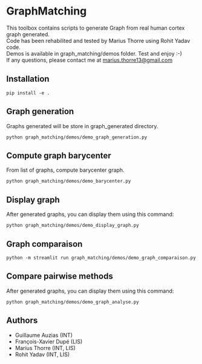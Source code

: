 # GraphMatching

This toolbox contains scripts to generate Graph from real human cortex graph generated. <br>
Code has been rehabilited and tested by Marius Thorre using Rohit Yadav code. <br>
Demos is available in graph_matching/demos folder.
Test and enjoy :-) <br>
If any questions, please contact me at marius.thorre13@gmail.com

## Installation
```shell
pip install -e .
```

## Graph generation
Graphs generated will be store in graph_generated directory.
```shell
python graph_matching/demos/demo_graph_generation.py
```

## Compute graph barycenter
From list of graphs, compute barycenter graph.
```shell
python graph_matching/demos/demo_barycenter.py
```

## Display graph
After generated graphs, you can display them using this command:
```shell
python graph_matching/demos/demo_display_graph.py
```

## Graph comparaison
```shell
python -m streamlit run graph_matching/demos/demo_graph_comparaison.py
```

## Compare pairwise methods
After generated graphs, you can display them using this command:
```shell
python graph_matching/demos/demo_graph_analyse.py
```

## Authors
- Guillaume Auzias (INT)
- François-Xavier Dupé (LIS)
- Marius Thorre (INT, LIS)
- Rohit Yadav (INT, LIS)